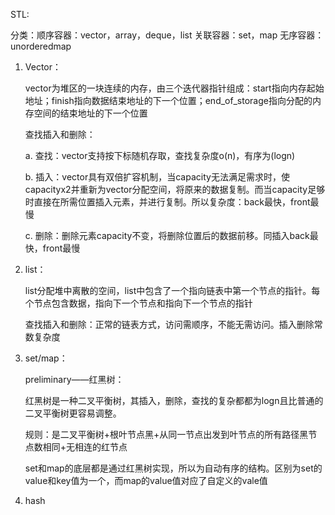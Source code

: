 STL:

分类：顺序容器：vector，array，deque，list
	   关联容器：set，map
	   无序容器：unorderedmap

1. Vector：

   vector为堆区的一块连续的内存，由三个迭代器指针组成：start指向内存起始地址；finish指向数据结束地址的下一个位置；end_of_storage指向分配的内存空间的结束地址的下一个位置

   查找插入和删除：

   a. 查找：vector支持按下标随机存取，查找复杂度o(n)，有序为(logn)

   b. 插入：vector具有双倍扩容机制，当capacity无法满足需求时，使capacityx2并重新为vector分配空间，将原来的数据复制。而当capacity足够时直接在所需位置插入元素，并进行复制。所以复杂度：back最快，front最慢

   c. 删除：删除元素capacity不变，将删除位置后的数据前移。同插入back最快，front最慢

2. list：

   list分配堆中离散的空间，list中包含了一个指向链表中第一个节点的指针。每个节点包含数据，指向下一个节点和指向下一个节点的指针

   查找插入和删除：正常的链表方式，访问需顺序，不能无需访问。插入删除常数复杂度

3. set/map：

   preliminary——红黑树：

   红黑树是一种二叉平衡树，其插入，删除，查找的复杂都都为logn且比普通的二叉平衡树更容易调整。

   规则：是二叉平衡树+根叶节点黑+从同一节点出发到叶节点的所有路径黑节点数相同+无相连的红节点

   

   set和map的底层都是通过红黑树实现，所以为自动有序的结构。区别为set的value和key值为一个，而map的value值对应了自定义的vale值

4. hash


